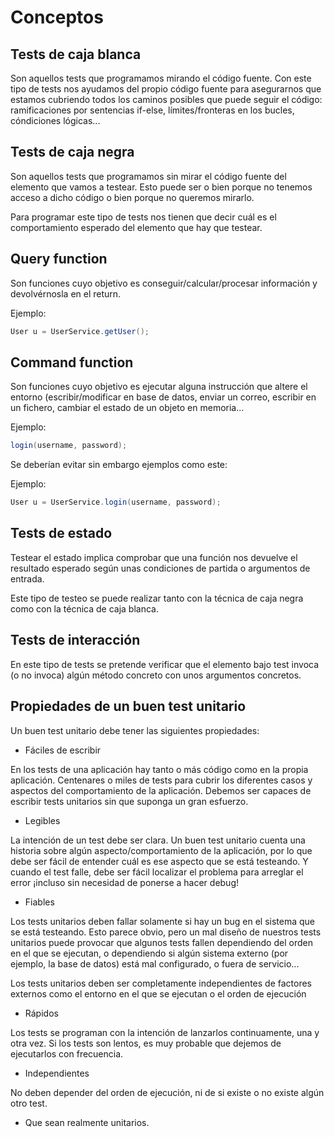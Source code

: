 Conceptos
=========

Tests de caja blanca
--------------------

Son aquellos tests que programamos mirando el código fuente. Con este tipo de tests nos ayudamos del propio código fuente para asegurarnos que estamos cubriendo todos los caminos posibles que puede seguir el código: ramificaciones por sentencias if-else, límites/fronteras en los bucles, cóndiciones lógicas...

Tests de caja negra
-------------------

Son aquellos tests que programamos sin mirar el código fuente del elemento que vamos a testear. Esto puede ser o bien porque no tenemos acceso a dicho código o bien porque no queremos mirarlo.

Para programar este tipo de tests nos tienen que decir cuál es el comportamiento esperado del elemento que hay que testear.


Query function
--------------

Son funciones cuyo objetivo es conseguir/calcular/procesar información y devolvérnosla en el return.

Ejemplo: 

```java
User u = UserService.getUser();
```

Command function
----------------

Son funciones cuyo objetivo es ejecutar alguna instrucción que altere el entorno (escribir/modificar en base de datos, enviar un correo, escribir en un fichero, cambiar el estado de un objeto en memoria...

Ejemplo: 

```java
login(username, password);
```

Se deberían evitar sin embargo ejemplos como este:

Ejemplo: 

```java
User u = UserService.login(username, password);
```

Tests de estado
---------------

Testear el estado implica comprobar que una función nos devuelve el resultado esperado según unas condiciones de partida o argumentos de entrada.

Este tipo de testeo se puede realizar tanto con la técnica de caja negra como con la técnica de caja blanca.

Tests de interacción
--------------------

En este tipo de tests se pretende verificar que el elemento bajo test invoca (o no invoca) algún método concreto con unos argumentos concretos.


Propiedades de un buen test unitario
------------------------------------

Un buen test unitario debe tener las siguientes propiedades:


- Fáciles de escribir

En los tests de una aplicación hay tanto o más código como en la propia aplicación. Centenares o miles de tests para cubrir los diferentes casos y aspectos del comportamiento de la aplicación. Debemos ser capaces de escribir tests unitarios sin que suponga un gran esfuerzo.

- Legibles

La intención de un test debe ser clara. Un buen test unitario cuenta una historia sobre algún aspecto/comportamiento de la aplicación, por lo que debe ser fácil de entender cuál es ese aspecto que se está testeando. Y cuando el test falle, debe ser fácil localizar el problema para arreglar el error ¡incluso sin necesidad de ponerse a hacer debug!


- Fiables

Los tests unitarios deben fallar solamente si hay un bug en el sistema que se está testeando. Esto parece obvio, pero un mal diseño de nuestros tests unitarios puede provocar que algunos tests fallen dependiendo del orden en el que se ejecutan, o dependiendo si algún sistema externo (por ejemplo, la base de datos) está mal configurado, o fuera de servicio...

Los tests unitarios deben ser completamente independientes de factores externos como el entorno en el que se ejecutan o el orden de ejecución

 
- Rápidos

Los tests se programan con la intención de lanzarlos continuamente, una y otra vez. Si los tests son lentos, es muy probable que dejemos de ejecutarlos con frecuencia.

- Independientes

No deben depender del orden de ejecución, ni de si existe o no existe algún otro test.

- Que sean realmente unitarios.


